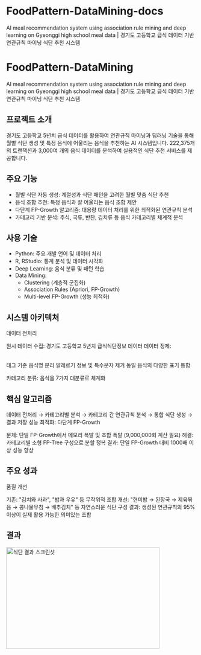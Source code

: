 # FoodPattern-DataMining-docs
AI meal recommendation system using association rule mining and deep learning on Gyeonggi high school meal data | 경기도 고등학교 급식 데이터 기반 연관규칙 마이닝 식단 추천 시스템

# FoodPattern-DataMining

AI meal recommendation system using association rule mining and deep learning on Gyeonggi high school meal data | 경기도 고등학교 급식 데이터 기반 연관규칙 마이닝 식단 추천 시스템

## 프로젝트 소개
경기도 고등학교 5년치 급식 데이터를 활용하여 연관규칙 마이닝과 딥러닝 기술을 통해 월별 식단 생성 및 특정 음식에 어울리는 음식을 추천하는 AI 시스템입니다. 222,375개의 트랜잭션과 3,000여 개의 음식 데이터를 분석하여 실용적인 식단 추천 서비스를 제공합니다.

## 주요 기능
- 월별 식단 자동 생성: 계절성과 식단 패턴을 고려한 월별 맞춤 식단 추천
- 음식 조합 추천: 특정 음식과 잘 어울리는 음식 조합 제안
- 다단계 FP-Growth 알고리즘: 대용량 데이터 처리를 위한 최적화된 연관규칙 분석
- 카테고리 기반 분석: 주식, 국류, 반찬, 김치류 등 음식 카테고리별 체계적 분석

## 사용 기술
- Python: 주요 개발 언어 및 데이터 처리
- R, RStudio: 통계 분석 및 데이터 시각화
- Deep Learning: 음식 분류 및 패턴 학습
- Data Mining:
  - Clustering (계층적 군집화)
  - Association Rules (Apriori, FP-Growth)
  - Multi-level FP-Growth (성능 최적화)


## 시스템 아키텍처
데이터 전처리

원시 데이터 수집: 경기도 고등학교 5년치 급식식단정보 데이터
데이터 정제:

<br/> 태그 기준 음식명 분리
알레르기 정보 및 특수문자 제거
동일 음식의 다양한 표기 통합


카테고리 분류: 음식을 7가지 대분류로 체계화

## 핵심 알고리즘
데이터 전처리 → 카테고리별 분석 → 카테고리 간 연관규칙 분석 → 통합 식단 생성 → 결과 저장
성능 최적화: 다단계 FP-Growth

문제: 단일 FP-Growth에서 메모리 폭발 및 조합 폭발 (9,000,000회 계산 필요)
해결: 카테고리별 소형 FP-Tree 구성으로 분할 정복
결과: 단일 FP-Growth 대비 1000배 이상 성능 향상

## 주요 성과
품질 개선

기존: "김치와 사과", "밥과 우유" 등 무작위적 조합
개선: "현미밥 → 된장국 → 제육볶음 → 콩나물무침 → 배추김치" 등 자연스러운 식단 구성
결과: 생성된 연관규칙의 95% 이상이 실제 활용 가능한 의미있는 조합

## 결과
<img width="407" height="269" alt="식단 결과 스크린샷" src="https://github.com/user-attachments/assets/416acc8e-628b-4580-9a9e-388d7aa10bfd" />
